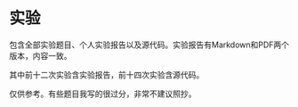 # 实验

包含全部实验题目、个人实验报告以及源代码。实验报告有Markdown和PDF两个版本，内容一致。

其中前十二次实验含实验报告，前十四次实验含源代码。

仅供参考。有些题目我写的很过分，非常不建议照抄。
